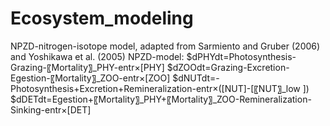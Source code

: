 # Ecosystem_modeling
NPZD-nitrogen-isotope model, adapted from Sarmiento and Gruber (2006) and Yoshikawa et al. (2005)
NPZD-model:
$dPHYdt=Photosynthesis-Grazing-〖Mortality〗_PHY-entr×[PHY]
$dZOOdt=Grazing-Excretion-Egestion-〖Mortality〗_ZOO-entr×[ZOO]
$dNUTdt=-Photosynthesis+Excretion+Remineralization-entr×([NUT]-[〖NUT〗_low ])
$dDETdt=Egestion+〖Mortality〗_PHY+〖Mortality〗_ZOO-Remineralization-Sinking-entr×[DET]
